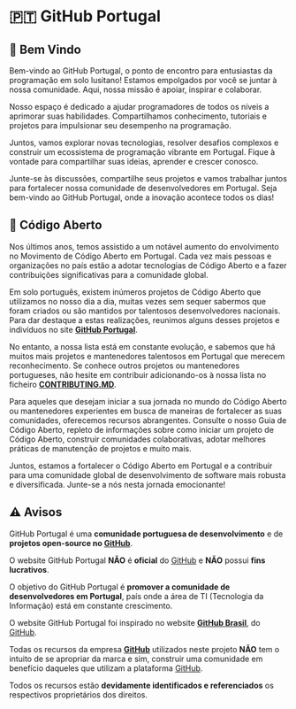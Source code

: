 # 🇵🇹 GitHub Portugal

## 👋 Bem Vindo

Bem-vindo ao GitHub Portugal, o ponto de encontro para entusiastas da programação em solo lusitano! Estamos empolgados por você se juntar à nossa comunidade. Aqui, nossa missão é apoiar, inspirar e colaborar.

Nosso espaço é dedicado a ajudar programadores de todos os níveis a aprimorar suas habilidades. Compartilhamos conhecimento, tutoriais e projetos para impulsionar seu desempenho na programação.

Juntos, vamos explorar novas tecnologias, resolver desafios complexos e construir um ecossistema de programação vibrante em Portugal. Fique à vontade para compartilhar suas ideias, aprender e crescer conosco.

Junte-se às discussões, compartilhe seus projetos e vamos trabalhar juntos para fortalecer nossa comunidade de desenvolvedores em Portugal. Seja bem-vindo ao GitHub Portugal, onde a inovação acontece todos os dias!

## 📝 Código Aberto

Nos últimos anos, temos assistido a um notável aumento do envolvimento no Movimento de Código Aberto em Portugal. Cada vez mais pessoas e organizações no país estão a adotar tecnologias de Código Aberto e a fazer contribuições significativas para a comunidade global.

Em solo português, existem inúmeros projetos de Código Aberto que utilizamos no nosso dia a dia, muitas vezes sem sequer sabermos que foram criados ou são mantidos por talentosos desenvolvedores nacionais. Para dar destaque a estas realizações, reunimos alguns desses projetos e indivíduos no site **[GitHub Portugal](https://www.githubportugal.com/)**.

No entanto, a nossa lista está em constante evolução, e sabemos que há muitos mais projetos e mantenedores talentosos em Portugal que merecem reconhecimento. Se conhece outros projetos ou mantenedores portugueses, não hesite em contribuir adicionando-os à nossa lista no ficheiro **[CONTRIBUTING.MD](https://github.com/GitHub-Portugal/website/blob/main/CONTRIBUTING.md)**.

Para aqueles que desejam iniciar a sua jornada no mundo do Código Aberto ou mantenedores experientes em busca de maneiras de fortalecer as suas comunidades, oferecemos recursos abrangentes. Consulte o nosso Guia de Código Aberto, repleto de informações sobre como iniciar um projeto de Código Aberto, construir comunidades colaborativas, adotar melhores práticas de manutenção de projetos e muito mais.

Juntos, estamos a fortalecer o Código Aberto em Portugal e a contribuir para uma comunidade global de desenvolvimento de software mais robusta e diversificada. Junte-se a nós nesta jornada emocionante!

## ⚠️ Avisos

GitHub Portugal é uma **comunidade portuguesa de desenvolvimento** e de **projetos open-source no [GitHub](https://github.com/)**.

O website GitHub Portugal **NÃO** é **oficial** do [GitHub](https://github.com/) e **NÃO** possui **fins lucrativos**.

O objetivo do GitHub Portugal é **promover a comunidade de desenvolvedores em Portugal**, país onde a área de TI (Tecnologia da Informação) está em constante crescimento.

O website GitHub Portugal foi inspirado no website **[GitHub Brasil](https://githubbrasil.com/)**, do [GitHub](https://github.com/).

Todas os recursos da empresa **[GitHub](https://github.com/)** utilizados neste projeto **NÃO** tem o intuito de se apropriar da marca e sim, construir uma comunidade em benefício daqueles que utilizam a plataforma [GitHub](https://github.com/).

Todos os recursos estão **devidamente identificados e referenciados** os respectivos proprietários dos direitos.
